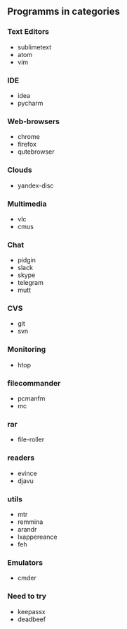 ## Programms in categories
### Text Editors
* sublimetext
* atom
* vim
### IDE
* idea
* pycharm

### Web-browsers
* chrome
* firefox
* qutebrowser

### Clouds
* yandex-disc

### Multimedia
* vlc
* cmus

### Chat
* pidgin
* slack
* skype
* telegram
* mutt

### CVS
* git
* svn

### Monitoring
* htop

### filecommander
* pcmanfm
* mc

### rar
* file-roller

### readers
* evince
* djavu

### utils
* mtr
* remmina
* arandr
* lxappereance
* feh

### Emulators
* cmder

### Need to try
* keepassx
* deadbeef
